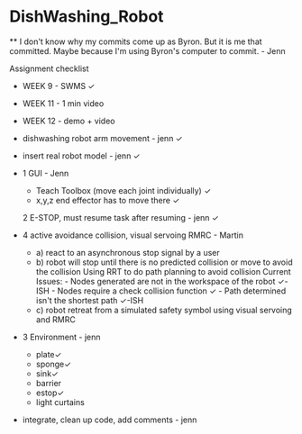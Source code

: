 # DishWashing_Robot

** I don't know why my commits come up as Byron. But it is me that committed. Maybe because I'm using Byron's computer to commit. - Jenn


Assignment checklist

- WEEK 9 - SWMS ✓
- WEEK 11 - 1 min video 
- WEEK 12 - demo + video 

- dishwashing robot arm movement - jenn ✓

- insert real robot model - jenn ✓

- 1 GUI - Jenn
  - Teach Toolbox (move each joint individually) ✓
  - x,y,z end effector has to move there ✓
  
  2 E-STOP, must resume task after resuming - jenn ✓

- 4 active avoidance collision, visual servoing RMRC - Martin
  - a) react to an asynchronous stop signal by a user
  - b) robot will stop until there is no predicted collision or move to avoid the collision
       Using RRT to do path planning to avoid collision
        Current Issues:
            - Nodes generated are not in the workspace of the robot ✓-ISH
            - Nodes require a check collision function ✓
            - Path determined isn't the shortest path ✓-ISH
  - c) robot retreat from a simulated safety symbol using visual servoing and RMRC
  
- 3 Environment - jenn
  - plate✓
  - sponge✓
  - sink✓
  - barrier
  - estop✓
  - light curtains

- integrate, clean up code, add comments - jenn
